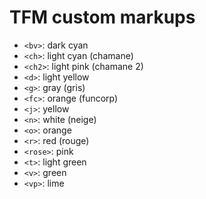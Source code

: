 # TFM custom markups

- `<bv>`: dark cyan
- `<ch>`: light cyan (chamane)
- `<ch2>`: light pink (chamane 2)
- `<d>`: light yellow
- `<g>`: gray (gris)
- `<fc>`: orange (funcorp)
- `<j>`: yellow
- `<n>`: white (neige)
- `<o>`: orange
- `<r>`: red (rouge)
- `<rose>`: pink
- `<t>`: light green
- `<v>`: green
- `<vp>`: lime
